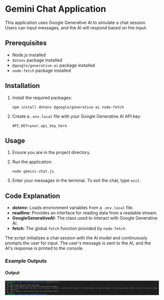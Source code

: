 # Gemini Chat Application

This application uses Google Generative AI to simulate a chat session. Users can input messages, and the AI will respond based on the input.

## Prerequisites

- Node.js installed
- `dotenv` package installed
- `@google/generative-ai` package installed
- `node-fetch` package installed

## Installation

1. Install the required packages:

    ```
    npm install dotenv @google/generative-ai node-fetch
    ```

2. Create a `.env.local` file with your Google Generative AI API key:

    ```
    API_KEY=your_api_key_here
    ```

## Usage

1. Ensure you are in the project directory.

2. Run the application:

    ```
    node gemini-chat.js
    ```

3. Enter your messages in the terminal. To exit the chat, type `exit`.

## Code Explanation

- **dotenv:** Loads environment variables from a `.env.local` file.
- **readline:** Provides an interface for reading data from a readable stream.
- **GoogleGenerativeAI:** The class used to interact with Google Generative AI.
- **fetch:** The global `fetch` function provided by `node-fetch`.

The script initializes a chat session with the AI model and continuously prompts the user for input. The user's message is sent to the AI, and the AI's response is printed to the console.

### Example Outputs

#### Output
![Output](../img/1gemini-chat.png)
